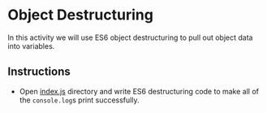 # Object Destructuring

In this activity we will use ES6 object destructuring to pull out object data into variables.

## Instructions

- Open [index.js](Unsolved\index.js) directory and write ES6 destructuring code to make all of the `console.log`s print successfully.
